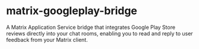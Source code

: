 # matrix-googleplay-bridge
A Matrix Application Service bridge that integrates Google Play Store reviews directly into your chat rooms, enabling you to read and reply to user feedback from your Matrix client.
